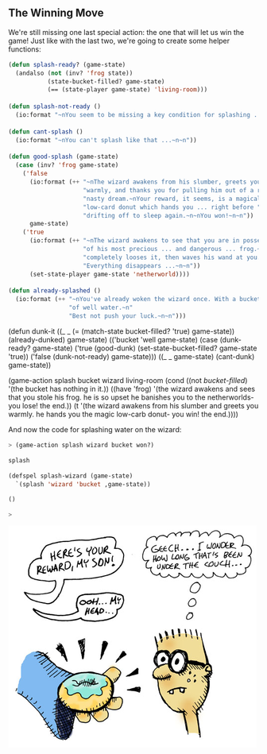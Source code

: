 ## The Winning Move

We're still missing one last special action: the one that will let us win the game! Just like with the last two, we're going to create some helper functions:

```lisp
(defun splash-ready? (game-state)
  (andalso (not (inv? 'frog state))
           (state-bucket-filled? game-state)
           (== (state-player game-state) 'living-room)))

(defun splash-not-ready ()
  (io:format "~nYou seem to be missing a key condition for splashing ...~n~n"))

(defun cant-splash ()
  (io:format "~nYou can't splash like that ...~n~n"))

(defun good-splash (game-state)
  (case (inv? 'frog game-state)
    ('false
      (io:format (++ "~nThe wizard awakens from his slumber, greets you "
                     "warmly, and thanks you for pulling him out of a rather "
                     "nasty dream.~nYour reward, it seems, is a magical "
                     "low-card donut which hands you ... right before "
                     "drifting off to sleep again.~n~nYou won!~n~n"))
      game-state)
    ('true
      (io:format (++ "~nThe wizard awakens to see that you are in possession "
                     "of his most precious ... and dangerous ... frog.~nHe "
                     "completely looses it, then waves his wand at you.~n"
                     "Everything disappears ...~n~n"))
      (set-state-player game-state 'netherworld))))

(defun already-splashed ()
  (io:format (++ "~nYou've already woken the wizard once. With a bucket full "
                 "of well water.~n"
                 "Best not push your luck.~n~n")))
```

(defun dunk-it
  ((_ _ (= (match-state bucket-filled? 'true) game-state))
    (already-dunked)
    game-state)
  (('bucket 'well game-state)
    (case (dunk-ready? game-state)
        ('true
          (good-dunk)
          (set-state-bucket-filled? game-state 'true))
        ('false
          (dunk-not-ready)
          game-state)))
  ((_ _ game-state)
    (cant-dunk)
    game-state))

(game-action splash bucket wizard living-room
             (cond ((not *bucket-filled*) '(the bucket has nothing in it.))
                   ((have 'frog) '(the wizard awakens and sees that you stole his frog.
                                   he is so upset he banishes you to the
                                   netherworlds- you lose! the end.))
                   (t '(the wizard awakens from his slumber and greets you warmly.
                        he hands you the magic low-carb donut- you win! the end.))))

And now the code for splashing water on the wizard:


```lisp
> (game-action splash wizard bucket won?)
```
```lisp
splash
```
```lisp
(defspel splash-wizard (game-state)
  `(splash 'wizard 'bucket ,game-state))
```
```lisp
()
```
```lisp
> 
```

![](../images/donut.jpg)
